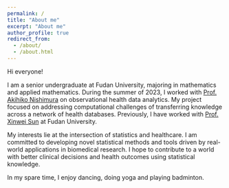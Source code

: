 ```yaml
---
permalink: /
title: "About me"
excerpt: "About me"
author_profile: true
redirect_from: 
  - /about/
  - /about.html
---
```


Hi everyone!

I am a senior undergraduate at Fudan University, majoring in mathematics and applied mathematics. During the summer of 2023, I worked with [Prof. Akihiko Nishimura](https://aki-nishimura.github.io/) on observational health data analytics. My project focused on addressing computational challenges of transferring knowledge across a network of health databases. Previously, I have worked with [Prof. Xinwei Sun](https://sunxinwei0625.github.io/sunxw.github.io/) at Fudan University.

My interests lie at the intersection of statistics and healthcare. I am committed to developing novel statistical methods and tools driven by real-world applications in biomedical research. I hope to contribute to a world with better clinical decisions and health outcomes using statistical knowledge.

In my spare time, I enjoy dancing, doing yoga and playing badminton.



